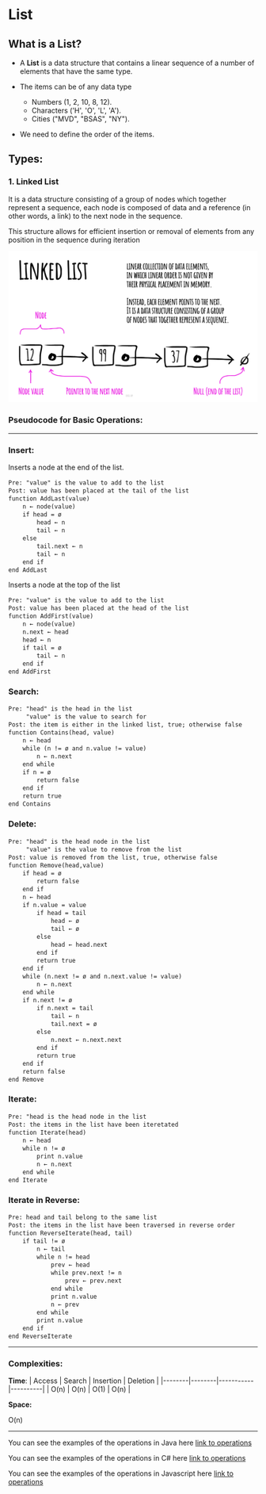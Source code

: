 # **List**

## **What** is a List?
* A **List** is a data structure that contains a linear sequence of a number of elements that have the same type.

* The items can be of any data type
    * Numbers (1, 2, 10, 8, 12).
    * Characters ('H', 'O', 'L', 'A').
    * Cities ("MVD", "BSAS", "NY").

* We need to define the order of the items.

## **Types:**

### 1. **Linked List**
 It is a data structure consisting of a group of nodes which together represent a sequence, each node is composed of data and a reference (in other words, a link) to the next node in the sequence.

 This structure allows for efficient insertion or removal of elements from any position in the sequence during iteration

 ![Linked list information](/DataStructuresDir/List/img/linked-list.jpeg)


### **Pseudocode for Basic Operations:**

***

### **Insert:**

Inserts a node at the end of the list.

```
Pre: "value" is the value to add to the list
Post: value has been placed at the tail of the list
function AddLast(value)
    n ← node(value)
    if head = ø
        head ← n
        tail ← n
    else
        tail.next ← n
        tail ← n
    end if
end AddLast
```

Inserts a node at the top of the list

```
Pre: "value" is the value to add to the list
Post: value has been placed at the head of the list
function AddFirst(value)
    n ← node(value)
    n.next ← head
    head ← n
    if tail = ø
        tail ← n
    end if
end AddFirst
```

### **Search:**

```
Pre: "head" is the head in the list
     "value" is the value to search for
Post: the item is either in the linked list, true; otherwise false
function Contains(head, value)
    n ← head
    while (n != ø and n.value != value)
        n ← n.next
    end while
    if n = ø
        return false
    end if
    return true
end Contains
```

### **Delete:**

```
Pre: "head" is the head node in the list
     "value" is the value to remove from the list
Post: value is removed from the list, true, otherwise false
function Remove(head,value)
    if head = ø
        return false
    end if
    n ← head
    if n.value = value
        if head = tail
            head ← ø
            tail ← ø
        else
            head ← head.next
        end if
        return true
    end if
    while (n.next != ø and n.next.value != value)
        n ← n.next
    end while
    if n.next != ø
        if n.next = tail
            tail ← n
            tail.next = ø
        else
            n.next ← n.next.next
        end if
        return true
    end if
    return false
end Remove
```

### **Iterate:**

```
Pre: "head is the head node in the list
Post: the items in the list have been iteretated
function Iterate(head)
    n ← head
    while n != ø
        print n.value
        n ← n.next
    end while
end Iterate
```

### **Iterate in Reverse:**

```
Pre: head and tail belong to the same list
Post: the items in the list have been traversed in reverse order
function ReverseIterate(head, tail)
    if tail != ø
        n ← tail
        while n != head
            prev ← head
            while prev.next != n
                prev ← prev.next
            end while
            print n.value
            n ← prev
        end while
        print n.value
    end if
end ReverseIterate
```

***

### **Complexities:**
**Time**:
| Access | Search | Insertion | Deletion |
|--------|--------|-----------|----------|
|  O(n)  | O(n)   | O(1)      | O(n)     |

**Space:**

O(n)

***

You can see the examples of the operations in Java
here [link to operations](../Methods/MethodsJava.md)

You can see the examples of the operations in C#
here [link to operations](../Methods/MethodsC#.md)

You can see the examples of the operations in Javascript
here [link to operations](../Methods/MethodsJS.md)


